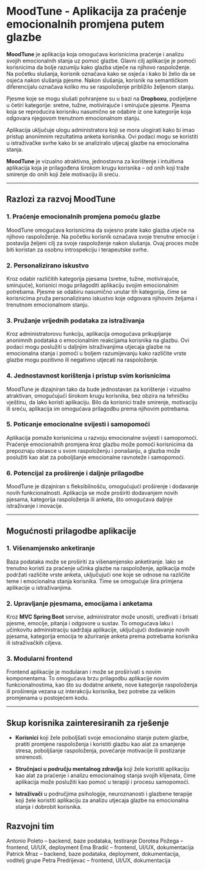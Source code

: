 # **MoodTune - Aplikacija za praćenje emocionalnih promjena putem glazbe**

**MoodTune** je aplikacija koja omogućava korisnicima praćenje i analizu svojih emocionalnih stanja uz pomoć glazbe. Glavni cilj aplikacije je pomoći korisnicima da bolje razumiju kako glazba utječe na njihovo raspoloženje. Na početku slušanja, korisnik označava kako se osjeća i kako bi želio da se osjeća nakon slušanja pjesme. Nakon slušanja, korisnik na semantičkom diferencijalu označava koliko mu se raspoloženje približilo željenom stanju.

Pjesme koje se mogu slušati pohranjene su u bazi na **Dropboxu**, podijeljene u četiri kategorije: sretne, tužne, motivirajuće i smirujuće pjesme. Pjesma koja se reproducira korisniku nasumično se odabire iz one kategorije koja odgovara njegovom trenutnom emocionalnom stanju.

Aplikacija uključuje ulogu administratora koji se mora ulogirati kako bi imao pristup anonimnim rezultatima anketa korisnika. Ovi podaci mogu se koristiti u istraživačke svrhe kako bi se analiziralo utjecaj glazbe na emocionalna stanja.

**MoodTune** je vizualno atraktivna, jednostavna za korištenje i intuitivna aplikacija koja je prilagođena širokom krugu korisnika – od onih koji traže smirenje do onih koji žele motivaciju ili sreću.

---

## **Razlozi za razvoj MoodTune**

### 1. Praćenje emocionalnih promjena pomoću glazbe
MoodTune omogućava korisnicima da svjesno prate kako glazba utječe na njihovo raspoloženje. Na početku korisnik označava svoje trenutne emocije i postavlja željeni cilj za svoje raspoloženje nakon slušanja. Ovaj proces može biti koristan za osobnu introspekciju i terapeutske svrhe.

### 2. Personalizirano iskustvo
Kroz odabir različitih kategorija pjesama (sretne, tužne, motivirajuće, smirujuće), korisnici mogu prilagoditi aplikaciju svojim emocionalnim potrebama. Pjesme se odabiru nasumično unutar tih kategorija, čime se korisnicima pruža personalizirano iskustvo koje odgovara njihovim željama i trenutnom emocionalnom stanju.

### 3. Pružanje vrijednih podataka za istraživanja
Kroz administratorovu funkciju, aplikacija omogućava prikupljanje anonimnih podataka o emocionalnim reakcijama korisnika na glazbu. Ovi podaci mogu poslužiti u daljnjim istraživanjima utjecaja glazbe na emocionalna stanja i pomoći u boljem razumijevanju kako različite vrste glazbe mogu pozitivno ili negativno utjecati na raspoloženje.

### 4. Jednostavnost korištenja i pristup svim korisnicima
MoodTune je dizajniran tako da bude jednostavan za korištenje i vizualno atraktivan, omogućujući širokom krugu korisnika, bez obzira na tehničku vještinu, da lako koristi aplikaciju. Bilo da korisnici traže smirenje, motivaciju ili sreću, aplikacija im omogućava prilagodbu prema njihovim potrebama.

### 5. Poticanje emocionalne svijesti i samopomoći
Aplikacija pomaže korisnicima u razvoju emocionalne svijesti i samopomoći. Praćenje emocionalnih promjena kroz glazbu može pomoći korisnicima da prepoznaju obrasce u svom raspoloženju i ponašanju, a glazba može poslužiti kao alat za poboljšanje emocionalne ravnoteže i samopomoći.

### 6. Potencijal za proširenje i daljnje prilagodbe
MoodTune je dizajniran s fleksibilnošću, omogućujući proširenje i dodavanje novih funkcionalnosti. Aplikacija se može proširiti dodavanjem novih pjesama, kategorija raspoloženja ili anketa, što omogućava daljnje istraživanje i inovacije.

---

## **Mogućnosti prilagodbe aplikacije**

### 1. Višenamjensko anketiranje
Baza podataka može se proširiti za višenamjensko anketiranje. Iako se trenutno koristi za praćenje učinka glazbe na raspoloženje, aplikacija može podržati različite vrste anketa, uključujući one koje se odnose na različite teme i emocionalna stanja korisnika. Time se omogućuje šira primjena aplikacije u istraživanjima.

### 2. Upravljanje pjesmama, emocijama i anketama
Kroz **MVC Spring Boot** servise, administrator može unositi, uređivati i brisati pjesme, emocije, pitanja i odgovore u sustav. To omogućava laku i učinkovitu administraciju sadržaja aplikacije, uključujući dodavanje novih pjesama, kategorija emocija te ažuriranje anketa prema potrebama korisnika ili istraživačkih ciljeva.

### 3. Modularni frontend
Frontend aplikacije je modularan i može se proširivati s novim komponentama. To omogućava brzu prilagodbu aplikacije novim funkcionalnostima, kao što su dodatne ankete, nove kategorije raspoloženja ili proširenja vezana uz interakciju korisnika, bez potrebe za velikim promjenama u postojećem kodu.

---

## **Skup korisnika zainteresiranih za rješenje**

- **Korisnici** koji žele poboljšati svoje emocionalno stanje putem glazbe, pratiti promjene raspoloženja i koristiti glazbu kao alat za smanjenje stresa, poboljšanje raspoloženja, povećanje motivacije ili postizanje smirenosti.
  
- **Stručnjaci u području mentalnog zdravlja** koji žele koristiti aplikaciju kao alat za praćenje i analizu emocionalnog stanja svojih klijenata, čime aplikacija može poslužiti kao pomoć u terapiji i procesu samopomoći.
  
- **Istraživači** u područjima psihologije, neuroznanosti i glazbene terapije koji žele koristiti aplikaciju za analizu utjecaja glazbe na emocionalna stanja i dobrobit korisnika.


## **Razvojni tim**
Antonio Poleto – backend, baze podataka, testiranje
Dorotea Požega – frontend, UI/UX, deployment
Ema Bradić – frontend, UI/UX, dokumentacija
Patrick Mraz – backend, baze podataka, deployment, dokumentacija, voditelj grupe
Petra Predrijevac – frontend, UI/UX, dokumentacija
